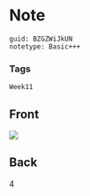 # Note
```
guid: BZGZWiJkUN
notetype: Basic+++
```

### Tags
```
Week11
```

## Front
<img src="paste-995940f56a810a7f50003f41dab95a1e670055eb.jpg">

## Back
4
